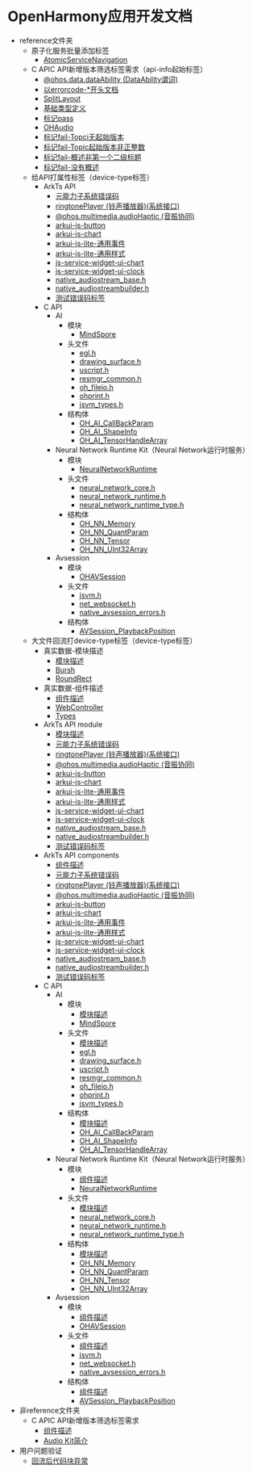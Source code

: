 # OpenHarmony应用开发文档
- reference文件夹<!--reference-fold-->
  - 原子化服务批量添加标签<!--reference-atomic-tag-->
    - [AtomicServiceNavigation](onlyfortest/reference/apis-arkdata/ohos-atomicservice-AtomicServiceNavigation.md)
  - C APIC API新增版本筛选标签需求（api-info起始标签）<!--reference-fold-0624-->
    - [@ohos.data.dataAbility (DataAbility谓词)](onlyfortest/reference/apis-arkdata/js-apis-data-ability.md)
    - [以errorcode-*开头文档](onlyfortest/reference/apis-media-kit/errorcode-media.md)
    - [SplitLayout](onlyfortest/reference/apis-arkui/arkui-ts/ohos-arkui-advanced-SplitLayout.md)
    - [基础类型定义](onlyfortest/reference/apis-arkui/arkui-ts/ts-types.md)
    - [标记pass](onlyfortest/reference/apis-audio-kit/native__audiocapturer_8h.md)
    - [OHAudio](onlyfortest/reference/apis-audio-kit/_o_h_audio.md)
    - [标记fail-Topci无起始版本](onlyfortest/reference/apis-audio-kit/native__audiorenderer_8h.md)
    - [标记fail-Topic起始版本非正整数](onlyfortest/reference/hdi-apis/codec/_omx_codec_buffer_v10.md)
    - [标记fail-概述非第一个二级标题](onlyfortest/reference/apis-audio-kit/_o_h___audio_capturer___callbacks___struct.md)
    - [标记fail-没有概述](onlyfortest/reference/apis-audio-kit/_o_h___audio_renderer___callbacks___struct.md)
  - 给API打属性标签（device-type标签）<!--reference-fold-1218-->
    - ArkTs API<!--reference-arkts-->
      - [元能力子系统错误码](onlyfortest/reference/apis-audio-kit/errorcode-audio.md)
      - [ringtonePlayer (铃声播放器)(系统接口)](onlyfortest/reference/apis-audio-kit/js-apis-inner-multimedia-ringtonePlayer-sys.md)
      - [@ohos.multimedia.audioHaptic (音振协同)](onlyfortest/reference/apis-audio-kit/js-apis-audioHaptic.md)
      - [arkui-js-button](reference/apis-arkui/arkui-js/js-components-basic-button.md)
      - [arkui-js-chart](reference/apis-arkui/arkui-js/js-components-basic-chart.md)
      - [arkui-js-lite-通用事件](reference/apis-arkui/arkui-js-lite/js-common-events.md)
      - [arkui-js-lite-通用样式](reference/apis-arkui/arkui-js-lite/js-common-styles.md)
      - [js-service-widget-ui-chart](reference/apis-arkui/js-service-widget-ui/js-service-widget-basic-chart.md)
      - [js-service-widget-ui-clock](reference/apis-arkui/js-service-widget-ui/js-service-widget-basic-clock.md)
      - [native_audiostream_base.h](onlyfortest/reference/apis-audio-kit/native__audiostream__base_8h.md)
      - [native_audiostreambuilder.h](onlyfortest/reference/apis-audio-kit/native__audiostreambuilder_8h.md)
      - [测试错误码标签](onlyfortest/reference/apis-mindspore-lite-kit/errorcode-i18n.md)
    - C API<!--reference-c-->
      - AI<!--reference-c-ai-->
        - 模块<!--reference-c-ai-module-->
          - [MindSpore](onlyfortest/reference/apis-mindspore-lite-kit/capi-_mind_spore.md)
        - 头文件<!--reference-c-ai-head-file-->
          - [egl.h](onlyfortest/reference/apis-mindspore-lite-kit/capi-context_8h.md)
          - [drawing_surface.h](onlyfortest/reference/apis-mindspore-lite-kit/capi-data__type_8h.md)
          - [uscript.h](onlyfortest/reference/apis-mindspore-lite-kit/capi-format_8h.md)
          - [resmgr_common.h](onlyfortest/reference/apis-mindspore-lite-kit/capi-model_8h.md)
          - [oh_fileio.h](onlyfortest/reference/apis-mindspore-lite-kit/capi-status_8h.md)
          - [ohprint.h](onlyfortest/reference/apis-mindspore-lite-kit/capi-tensor_8h.md)
          - [jsvm_types.h](onlyfortest/reference/apis-mindspore-lite-kit/capi-types_8h.md)
        - 结构体<!--reference-c-ai-struct-->
          - [OH_AI_CallBackParam](onlyfortest/reference/apis-mindspore-lite-kit/capi-_o_h___a_i___call_back_param.md)
          - [OH_AI_ShapeInfo](onlyfortest/reference/apis-mindspore-lite-kit/capi-_o_h___a_i___shape_info.md)
          - [OH_AI_TensorHandleArray](onlyfortest/reference/apis-mindspore-lite-kit/capi-_o_h___a_i___tensor_handle_array.md)
      - Neural Network Runtime Kit（Neural Network运行时服务）<!--reference-c-neural-network-runtime-api-->
        - 模块<!--neural-network-runtime-module-->
          - [NeuralNetworkRuntime](onlyfortest/reference/apis-neural-network-runtime-kit/capi-_neural_network_runtime.md)
        - 头文件<!--neural-network-runtime-headerfile-->
          - [neural_network_core.h](onlyfortest/reference/apis-neural-network-runtime-kit/capi-neural__network__core_8h.md)
          - [neural_network_runtime.h](onlyfortest/reference/apis-neural-network-runtime-kit/capi-neural__network__runtime_8h.md)
          - [neural_network_runtime_type.h](onlyfortest/reference/apis-neural-network-runtime-kit/capi-neural__network__runtime__type_8h.md)
        - 结构体<!--neural-network-runtime-struct-->
          - [OH_NN_Memory](onlyfortest/reference/apis-neural-network-runtime-kit/capi-_o_h___n_n___memory.md)
          - [OH_NN_QuantParam](onlyfortest/reference/apis-neural-network-runtime-kit/capi-_o_h___n_n___quant_param.md)
          - [OH_NN_Tensor](onlyfortest/reference/apis-neural-network-runtime-kit/capi-_o_h___n_n___tensor.md)
          - [OH_NN_UInt32Array](onlyfortest/reference/apis-neural-network-runtime-kit/capi-_o_h___n_n___u_int32_array.md)
      - Avsession<!--reference-c-avsession-->
        - 模块<!--reference-c-avsession-module-->
          - [OHAVSession](onlyfortest/reference/apis-avsession-kit/_o_h_a_v_session.md)
        - 头文件<!--reference-c-avsession-headerfile-->
          - [jsvm.h](onlyfortest/reference/apis-avsession-kit/native__avmetadata_8h.md)
          - [net_websocket.h](onlyfortest/reference/apis-avsession-kit/native__avsession_8h.md)
          - [native_avsession_errors.h](onlyfortest/reference/apis-avsession-kit/native__avsession__errors_8h.md)
        - 结构体<!--reference-c-avsession-struct-->
          - [AVSession_PlaybackPosition](onlyfortest/reference/apis-avsession-kit/_a_v_session___playback_position.md)
  - 大文件回流打device-type标签（device-type标签）<!--reference-fold-2025-04-11-->
    - 真实数据-模块描述<!--reference-big-file-realdata-module-->
      - [模块描述](onlyfortest/reference/apis-arkgraphics2d/arkts-apis-graphics-drawing.md)
      - [Bursh](onlyfortest/reference/apis-arkgraphics2d/arkts-apis-graphics-drawing-Brush.md)
      - [RoundRect](onlyfortest/reference/apis-arkgraphics2d/arkts-apis-graphics-drawing-RoundRect.md)
    - 真实数据-组件描述<!--reference-big-file-realdata-components-->
      - [组件描述](onlyfortest/reference/apis-mindspore-lite-kit/arkts-basic-components-web.md)
      - [WebController](onlyfortest/reference/apis-mindspore-lite-kit/arkts-basic-components-web-WebController.md)
      - [Types](onlyfortest/reference/apis-mindspore-lite-kit/arkts-basic-components-web-t.md)
    - ArkTs API module<!--reference-big-file-module-arkts-->
      - [模块描述](onlyfortest/reference/apis-arkgraphics2d/arkts-apis-graphics-drawing-1.md)
      - [元能力子系统错误码](onlyfortest/reference/apis-audio-kit/errorcode-audio.md)
      - [ringtonePlayer (铃声播放器)(系统接口)](onlyfortest/reference/apis-audio-kit/js-apis-inner-multimedia-ringtonePlayer-sys.md)
      - [@ohos.multimedia.audioHaptic (音振协同)](onlyfortest/reference/apis-audio-kit/js-apis-audioHaptic.md)
      - [arkui-js-button](reference/apis-arkui/arkui-js/js-components-basic-button.md)
      - [arkui-js-chart](reference/apis-arkui/arkui-js/js-components-basic-chart.md)
      - [arkui-js-lite-通用事件](reference/apis-arkui/arkui-js-lite/js-common-events.md)
      - [arkui-js-lite-通用样式](reference/apis-arkui/arkui-js-lite/js-common-styles.md)
      - [js-service-widget-ui-chart](reference/apis-arkui/js-service-widget-ui/js-service-widget-basic-chart.md)
      - [js-service-widget-ui-clock](reference/apis-arkui/js-service-widget-ui/js-service-widget-basic-clock.md)
      - [native_audiostream_base.h](onlyfortest/reference/apis-audio-kit/native__audiostream__base_8h.md)
      - [native_audiostreambuilder.h](onlyfortest/reference/apis-audio-kit/native__audiostreambuilder_8h.md)
      - [测试错误码标签](onlyfortest/reference/apis-mindspore-lite-kit/errorcode-i18n.md)
    - ArkTs API components<!--reference-big-file-components-arkts-->
      - [组件描述](onlyfortest/reference/apis-mindspore-lite-kit/arkts-basic-components-web-1.md)
      - [元能力子系统错误码](onlyfortest/reference/apis-audio-kit/errorcode-audio.md)
      - [ringtonePlayer (铃声播放器)(系统接口)](onlyfortest/reference/apis-audio-kit/js-apis-inner-multimedia-ringtonePlayer-sys.md)
      - [@ohos.multimedia.audioHaptic (音振协同)](onlyfortest/reference/apis-audio-kit/js-apis-audioHaptic.md)
      - [arkui-js-button](reference/apis-arkui/arkui-js/js-components-basic-button.md)
      - [arkui-js-chart](reference/apis-arkui/arkui-js/js-components-basic-chart.md)
      - [arkui-js-lite-通用事件](reference/apis-arkui/arkui-js-lite/js-common-events.md)
      - [arkui-js-lite-通用样式](reference/apis-arkui/arkui-js-lite/js-common-styles.md)
      - [js-service-widget-ui-chart](reference/apis-arkui/js-service-widget-ui/js-service-widget-basic-chart.md)
      - [js-service-widget-ui-clock](reference/apis-arkui/js-service-widget-ui/js-service-widget-basic-clock.md)
      - [native_audiostream_base.h](onlyfortest/reference/apis-audio-kit/native__audiostream__base_8h.md)
      - [native_audiostreambuilder.h](onlyfortest/reference/apis-audio-kit/native__audiostreambuilder_8h.md)
      - [测试错误码标签](onlyfortest/reference/apis-mindspore-lite-kit/errorcode-i18n.md)
    - C API<!--reference-big-file-c-->
      - AI<!--reference-big-file-c-ai-->
        - 模块<!--reference-big-file-c-ai-module-->
          - [模块描述](onlyfortest/reference/apis-arkgraphics2d/arkts-apis-graphics-drawing-2.md)
          - [MindSpore](onlyfortest/reference/apis-mindspore-lite-kit/capi-_mind_spore.md)
        - 头文件<!--reference-big-file-c-ai-head-file-->
          - [模块描述](onlyfortest/reference/apis-arkgraphics2d/arkts-apis-graphics-drawing-3.md)
          - [egl.h](onlyfortest/reference/apis-mindspore-lite-kit/capi-context_8h.md)
          - [drawing_surface.h](onlyfortest/reference/apis-mindspore-lite-kit/capi-data__type_8h.md)
          - [uscript.h](onlyfortest/reference/apis-mindspore-lite-kit/capi-format_8h.md)
          - [resmgr_common.h](onlyfortest/reference/apis-mindspore-lite-kit/capi-model_8h.md)
          - [oh_fileio.h](onlyfortest/reference/apis-mindspore-lite-kit/capi-status_8h.md)
          - [ohprint.h](onlyfortest/reference/apis-mindspore-lite-kit/capi-tensor_8h.md)
          - [jsvm_types.h](onlyfortest/reference/apis-mindspore-lite-kit/capi-types_8h.md)
        - 结构体<!--reference-big-file-c-ai-struct-->
          - [模块描述](onlyfortest/reference/apis-arkgraphics2d/arkts-apis-graphics-drawing-4.md)
          - [OH_AI_CallBackParam](onlyfortest/reference/apis-mindspore-lite-kit/capi-_o_h___a_i___call_back_param.md)
          - [OH_AI_ShapeInfo](onlyfortest/reference/apis-mindspore-lite-kit/capi-_o_h___a_i___shape_info.md)
          - [OH_AI_TensorHandleArray](onlyfortest/reference/apis-mindspore-lite-kit/capi-_o_h___a_i___tensor_handle_array.md)
      - Neural Network Runtime Kit（Neural Network运行时服务）<!--reference-big-file-c-neural-network-runtime-api-->
        - 模块<!--big-file-neural-network-runtime-module-->
          - [组件描述](onlyfortest/reference/apis-mindspore-lite-kit/arkts-basic-components-web-2.md)
          - [NeuralNetworkRuntime](onlyfortest/reference/apis-neural-network-runtime-kit/capi-_neural_network_runtime.md)
        - 头文件<!--big-file-neural-network-runtime-headerfile-->
          - [模块描述](onlyfortest/reference/apis-arkgraphics2d/arkts-apis-graphics-drawing-5.md)
          - [neural_network_core.h](onlyfortest/reference/apis-neural-network-runtime-kit/capi-neural__network__core_8h.md)
          - [neural_network_runtime.h](onlyfortest/reference/apis-neural-network-runtime-kit/capi-neural__network__runtime_8h.md)
          - [neural_network_runtime_type.h](onlyfortest/reference/apis-neural-network-runtime-kit/capi-neural__network__runtime__type_8h.md)
        - 结构体<!--big-file-neural-network-runtime-struct-->
          - [模块描述](onlyfortest/reference/apis-arkgraphics2d/arkts-apis-graphics-drawing-6.md)
          - [OH_NN_Memory](onlyfortest/reference/apis-neural-network-runtime-kit/capi-_o_h___n_n___memory.md)
          - [OH_NN_QuantParam](onlyfortest/reference/apis-neural-network-runtime-kit/capi-_o_h___n_n___quant_param.md)
          - [OH_NN_Tensor](onlyfortest/reference/apis-neural-network-runtime-kit/capi-_o_h___n_n___tensor.md)
          - [OH_NN_UInt32Array](onlyfortest/reference/apis-neural-network-runtime-kit/capi-_o_h___n_n___u_int32_array.md)
      - Avsession<!--reference-big-file-c-avsession-->
        - 模块<!--reference-big-file-c-avsession-module-->
          - [组件描述](onlyfortest/reference/apis-mindspore-lite-kit/arkts-basic-components-web-3.md)
          - [OHAVSession](onlyfortest/reference/apis-avsession-kit/_o_h_a_v_session.md)
        - 头文件<!--reference-big-file-c-avsession-headerfile-->
          - [组件描述](onlyfortest/reference/apis-mindspore-lite-kit/arkts-basic-components-web-4.md)
          - [jsvm.h](onlyfortest/reference/apis-avsession-kit/native__avmetadata_8h.md)
          - [net_websocket.h](onlyfortest/reference/apis-avsession-kit/native__avsession_8h.md)
          - [native_avsession_errors.h](onlyfortest/reference/apis-avsession-kit/native__avsession__errors_8h.md)
        - 结构体<!--reference-big-file-c-avsession-struct-->
          - [组件描述](onlyfortest/reference/apis-mindspore-lite-kit/arkts-basic-components-web-5.md)
          - [AVSession_PlaybackPosition](onlyfortest/reference/apis-avsession-kit/_a_v_session___playback_position.md)
- 非reference文件夹<!--not-reference-fold-->
  - C APIC API新增版本筛选标签需求<!--not-reference-fold-0624-->
    - [组件描述](onlyfortest/reference/apis-mindspore-lite-kit/arkts-basic-components-web-6.md)
    - [Audio Kit简介](onlyfortest/media/audio/audio-kit-intro.md)
- 用户问题验证<!--user-question-->
  - [回流后代码块异常](onlyfortest/network/http-request.md)